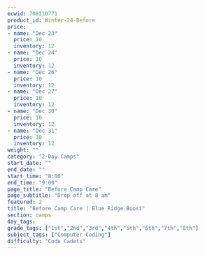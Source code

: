 ```yaml
---
ecwid: 708110771
product_id: Winter-24-Before
price:
- name: "Dec 23"
  price: 10
  inventory: 12
- name: "Dec 24"
  price: 10
  inventory: 12
- name: "Dec 26"
  price: 10
  inventory: 12
- name: "Dec 27"
  price: 10
  inventory: 12
- name: "Dec 30"
  price: 10
  inventory: 12
- name: "Dec 31"
  price: 10
  inventory: 12
weight: ""
category: "2-Day Camps"
start_date: ""
end_date: ""
start_time: "8:00"
end_time: "9:00"
page_title: "Before Camp Care"
page_subtitle: "Drop off at 8 am"
featured: 2
title: "Before Camp Care | Blue Ridge Boost"
section: camps
day_tags: 
grade_tags: ["1st","2nd","3rd","4th","5th","6th","7th","8th"]
subject_tags: ["Computer Coding"]
difficulty: "Code Cadets"
---
```


